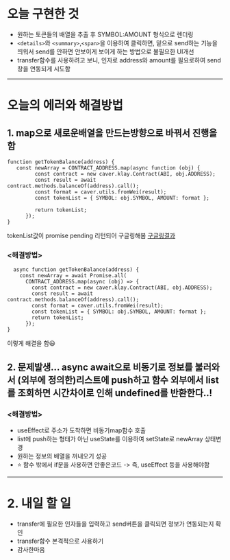 # 오늘 구현한 것

- 원하는 토큰들의 배열을 추출 후 SYMBOL:AMOUNT 형식으로 렌더링
- `<details>`와 `<summary>`,`<span>`을 이용하여 클릭하면, 밑으로 send하는 기능을 띄워서 send를 안하면 안보이게 보이게 하는 방법으로 불필요한 UI개선
- transfer함수를 사용하려고 보니, 인자로 address와 amount를 필요로하여 send창을 연동되게 시도함

<hr />

# 오늘의 에러와 해결방법

## 1. map으로 새로운배열을 만드는방향으로 바꿔서 진행을 함

```
function getTokenBalance(address) {
   const newArray = CONTRACT_ADDRESS.map(async function (obj) {
         const contract = new caver.klay.Contract(ABI, obj.ADDRESS);
         const result = await contract.methods.balanceOf(address).call();
         const format = caver.utils.fromWei(result);
         const tokenList = { SYMBOL: obj.SYMBOL, AMOUNT: format };

         return tokenList;
      });
}
```

tokenList값이 promise pending 리턴되어 구글링해봄
[구글링결과](https://crmrelease.tistory.com/99)

### <해결방법>

```
  async function getTokenBalance(address) {
    const newArray = await Promise.all(
      CONTRACT_ADDRESS.map(async (obj) => {
        const contract = new caver.klay.Contract(ABI, obj.ADDRESS);
        const result = await contract.methods.balanceOf(address).call();
        const format = caver.utils.fromWei(result);
        const tokenList = { SYMBOL: obj.SYMBOL, AMOUNT: format };
        return tokenList;
      });
}
```

이렇게 해결을 함😃

## 2. 문제발생... async await으로 비동기로 정보를 불러와서 (외부에 정의한)리스트에 push하고 함수 외부에서 list를 조회하면 시간차이로 인해 undefined를 반환한다..!

### <해결방법>

- useEffect로 주소가 도착하면 비동기map함수 호출
- list에 push하는 형태가 아닌 useState를 이용하여 setState로 newArray 상태변경
- 원하는 정보의 배열을 꺼내오기 성공
- ⭐️ 함수 밖에서 if문을 사용하면 안좋은코드 -> 즉, useEffect 등을 사용해야함

<hr />

# 2. 내일 할 일

- transfer에 필요한 인자들을 입력하고 send버튼을 클릭되면 정보가 연동되는지 확인
- transfer함수 본격적으로 사용하기
- 감사한마음
